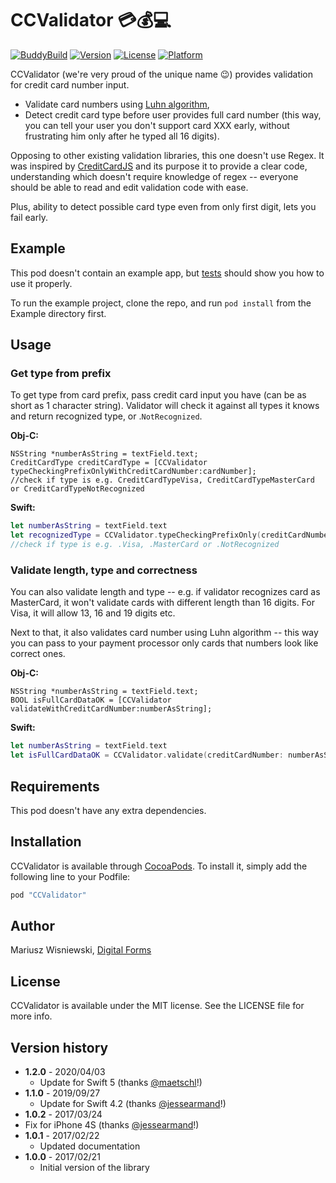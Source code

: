 # CCValidator 💳💰💻

[![BuddyBuild](https://dashboard.buddybuild.com/api/statusImage?appID=58ac50fb4ad7d401004cd555&branch=master&build=latest)](https://dashboard.buddybuild.com/apps/58ac50fb4ad7d401004cd555/build/latest?branch=master)
[![Version](https://img.shields.io/cocoapods/v/CCValidator.svg?style=flat)](http://cocoapods.org/pods/CCValidator)
[![License](https://img.shields.io/cocoapods/l/CCValidator.svg?style=flat)](http://cocoapods.org/pods/CCValidator)
[![Platform](https://img.shields.io/cocoapods/p/CCValidator.svg?style=flat)](http://cocoapods.org/pods/CCValidator)

CCValidator (we're very proud of the unique name 😉) provides validation for credit card number input. 

* Validate card numbers using [Luhn algorithm](https://en.wikipedia.org/wiki/Luhn_algorithm),
* Detect credit card type before user provides full card number (this way, you can tell your user you don't support card XXX early, without frustrating him only after he typed all 16 digits).

Opposing to other existing validation libraries, this one doesn't use Regex. 
It was inspired by [CreditCardJS](https://creditcardjs.com/credit-card-type-detection) and its purpose it to provide a clear code, understanding which doesn't require knowledge of regex -- everyone should be able to read and edit validation code with ease.

Plus, ability to detect possible card type even from only first digit, lets you fail early. 

## Example

This pod doesn't contain an example app, but [tests](https://github.com/DigitalForms/CCValidator/blob/master/Tests/TestCCValidator.swift) should show you how to use it properly. 

To run the example project, clone the repo, and run `pod install` from the Example directory first.

## Usage

### Get type from prefix

To get type from card prefix, pass credit card input you have (can be as short as 1 character string). Validator will check it against all types it knows and return recognized type, or .`NotRecognized`.

**Obj-C:**

```objc
NSString *numberAsString = textField.text;
CreditCardType creditCardType = [CCValidator typeCheckingPrefixOnlyWithCreditCardNumber:cardNumber];
//check if type is e.g. CreditCardTypeVisa, CreditCardTypeMasterCard or CreditCardTypeNotRecognized
```
**Swift:**

```swift
let numberAsString = textField.text
let recognizedType = CCValidator.typeCheckingPrefixOnly(creditCardNumber: numberAsString)
//check if type is e.g. .Visa, .MasterCard or .NotRecognized
```

### Validate length, type and correctness

You can also validate length and type -- e.g. if validator recognizes card as MasterCard, it won't validate cards with different length than 16 digits. For Visa, it will allow 13, 16 and 19 digits etc.

Next to that, it also validates card number using Luhn algorithm -- this way you can pass to your payment processor only cards that numbers look like correct ones.

**Obj-C:**

```objc
NSString *numberAsString = textField.text;
BOOL isFullCardDataOK = [CCValidator validateWithCreditCardNumber:numberAsString];
```

**Swift:**

```swift
let numberAsString = textField.text
let isFullCardDataOK = CCValidator.validate(creditCardNumber: numberAsString)
```

## Requirements

This pod doesn't have any extra dependencies. 

## Installation

CCValidator is available through [CocoaPods](http://cocoapods.org). To install
it, simply add the following line to your Podfile:

```ruby
pod "CCValidator"
```

## Author

Mariusz Wisniewski, [Digital Forms](http://www.digitalforms.pl)

## License

CCValidator is available under the MIT license. See the LICENSE file for more info.

## Version history

* **1.2.0** - 2020/04/03
    * Update for Swift 5 (thanks [@maetschl](https://github.com/maetschl)!) 
* **1.1.0** - 2019/09/27
    * Update for Swift 4.2 (thanks [@jessearmand](https://github.com/jessearmand)!) 
* **1.0.2** - 2017/03/24
* Fix for iPhone 4S (thanks [@jessearmand](https://github.com/jessearmand)!) 
* **1.0.1** - 2017/02/22
    * Updated documentation 
* **1.0.0** - 2017/02/21
    * Initial version of the library 
